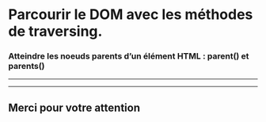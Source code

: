 <!-- footer: Copyright 2017 © Glenn ROLLAND – Reproduction interdite -->
<!-- page_number : true -->

<link rel="stylesheet" href="../../assets/style.css" />

# Parcourir le DOM avec les méthodes de traversing.

### Atteindre les noeuds parents d’un élément HTML : parent() et parents()

<!-- 06/02 Document -->

----

----

## Merci pour votre attention
